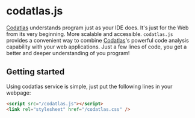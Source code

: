 # codatlas.js
[Codatlas](http://codatlas.com) understands program just as your IDE
does. It's just for the Web from its very beginning. More scalable and
accessible. `codatlas.js` provides a convenient way to combine
[Codatlas](http://codatlas.com)'s powerful code analysis capability
with your web applications. Just a few lines of code, you get a better
and deeper understanding of you program!

## Getting started
Using codatlas service is simple, just put the following lines in your webpage:
````html
<script src="/codatlas.js"></script>
<link rel="stylesheet" href="/codatlas.css" />
````

